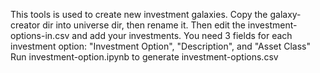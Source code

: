This tools is used to create new investment galaxies.
Copy the galaxy-creator dir into universe dir, then rename it.
Then edit the investment-options-in.csv and add your investments.
You need 3 fields for each investment option: "Investment Option", "Description", and "Asset Class"
Run investment-option.ipynb to generate investment-options.csv